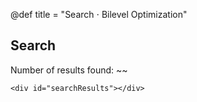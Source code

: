 @def title = "Search ⋅ Bilevel Optimization"

## Search



Number of results found: ~~~<span id="resultCount"></span>~~~


~~~
<div id="searchResults"></div>
~~~

